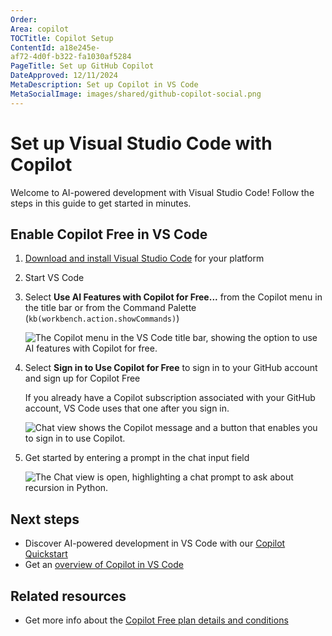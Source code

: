```yaml
---
Order:
Area: copilot
TOCTitle: Copilot Setup
ContentId: a18e245e-
af72-4d0f-b322-fa1030af5284
PageTitle: Set up GitHub Copilot
DateApproved: 12/11/2024
MetaDescription: Set up Copilot in VS Code
MetaSocialImage: images/shared/github-copilot-social.png
---
```

# Set up Visual Studio Code with Copilot

Welcome to AI-powered development with Visual Studio Code! Follow the steps in this guide to get started in minutes.

## Enable Copilot Free in VS Code

1. [Download and install Visual Studio Code](https://code.visualstudio.com/Download) for your platform

1. Start VS Code

1. Select **Use AI Features with Copilot for Free...** from the Copilot menu in the title bar or from the Command Palette (`kb(workbench.action.showCommands)`)

    ![The Copilot menu in the VS Code title bar, showing the option to use AI features with Copilot for free.](images/setup/copilot-menu-use-ai-features.png)

1. Select **Sign in to Use Copilot for Free** to sign in to your GitHub account and sign up for Copilot Free

    If you already have a Copilot subscription associated with your GitHub account, VS Code uses that one after you sign in.

    ![Chat view shows the Copilot message and a button that enables you to sign in to use Copilot.](images/setup/copilot-chat-view-new-user.png)

1. Get started by entering a prompt in the chat input field

    ![The Chat view is open, highlighting a chat prompt to ask about recursion in Python.](images/setup/copilot-chat-view-welcome.png)

## Next steps

- Discover AI-powered development in VS Code with our [Copilot Quickstart](/docs/copilot/getting-started.md)
- Get an [overview of Copilot in VS Code](/docs/copilot/overview.md)

## Related resources

- Get more info about the [Copilot Free plan details and conditions](https://docs.github.com/en/copilot/about-github-copilot/subscription-plans-for-github-copilot)
